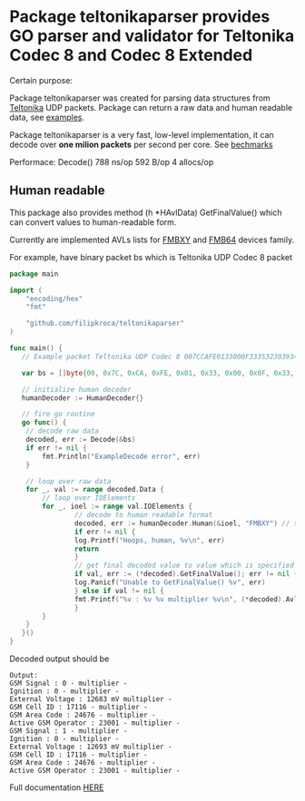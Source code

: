 # Package teltonikaparser provides GO parser and validator for Teltonika Codec 8 and Codec 8 Extended

Certain purpose:

Package teltonikaparser was created for parsing data structures from [Teltonika](https://wiki.teltonika.lt/view/Codec#Codec_8) UDP packets. Package can return a raw data and human readable data, see [examples]().

Package teltonikaparser is a very fast, low-level implementation, it can decode over **one milion packets** per second per core. See [bechmarks](https://godoc.org/github.com/filipkroca/teltonikaparser#benchmark-Decode)

Performace:
Decode()   788 ns/op 592 B/op 4 allocs/op

## Human readable

This package also provides method (h *HAvlData) GetFinalValue() which can convert values to human-readable form.

Currently are implemented AVLs lists for [FMBXY](https://wiki.teltonika.lt/view/FMB_AVL_ID) and [FMB64](https://wiki.teltonika.lt/view/FMB64_AVL_ID) devices family.

For example, have binary packet bs which is Teltonika UDP Codec 8 packet

```go
package main

import (
    "encoding/hex"
    "fmt"

    "github.com/filipkroca/teltonikaparser"
)

func main() {
   // Example packet Teltonika UDP Codec 8 007CCAFE0133000F33353230393430383136373231373908020000016C32B488A0000A7A367C1D30018700000000000000F1070301001500EF000342318BCD42DCCE606401F1000059D9000000016C32B48C88000A7A367C1D3001870000000000000015070301001501EF0003423195CD42DCCE606401F1000059D90002

   var bs = []byte{00, 0x7C, 0xCA, 0xFE, 0x01, 0x33, 0x00, 0x0F, 0x33, 0x35, 0x32, 0x30, 0x39, 0x34, 0x30, 0x38, 0x31, 0x36, 0x37, 0x32, 0x31, 0x37, 0x39, 0x08, 0x02, 0x00, 0x00, 0x01, 0x6C, 0x32, 0xB4, 0x88, 0xA0, 0x00, 0x0A, 0x7A, 0x36, 0x7C, 0x1D, 0x30, 0x01, 0x87, 0x00, 0x00, 0x00, 0x00, 0x00, 0x00, 0x00, 0xF1, 0x07, 0x03, 0x01, 0x00, 0x15, 0x00, 0xEF, 0x00, 0x03, 0x42, 0x31, 0x8B, 0xCD, 0x42, 0xDC, 0xCE, 0x60, 0x64, 0x01, 0xF1, 0x00, 0x00, 0x59, 0xD9, 0x00, 0x00, 0x00, 0x01, 0x6C, 0x32, 0xB4, 0x8C, 0x88, 0x00, 0x0A, 0x7A, 0x36, 0x7C, 0x1D, 0x30, 0x01, 0x87, 0x00, 0x00, 0x00, 0x00, 0x00, 0x00, 0x00, 0x15, 0x07, 0x03, 0x01, 0x00, 0x15, 0x01, 0xEF, 0x00, 0x03, 0x42, 0x31, 0x95, 0xCD, 0x42, 0xDC, 0xCE, 0x60, 0x64, 0x01, 0xF1, 0x00, 0x00, 0x59, 0xD9, 0x00, 0x02}

   // initialize human decoder
   humanDecoder := HumanDecoder{}

   // fire go routine
   go func() {
    // decode raw data
    decoded, err := Decode(&bs)
    if err != nil {
        fmt.Println("ExampleDecode error", err)
    }

    // loop over raw data
    for _, val := range decoded.Data {
        // loop over IOElements
        for _, ioel := range val.IOElements {
                // decode to human readable format
                decoded, err := humanDecoder.Human(&ioel, "FMBXY") // second parameter - device family type ["FMBXY", "FM64"]
                if err != nil {
                log.Printf("Hoops, human, %v\n", err)
                return
                }
                // get final decoded value to value which is specified in ./teltonikajson/ in paramether FinalConversion
                if val, err := (*decoded).GetFinalValue(); err != nil {
                log.Panicf("Unable to GetFinalValue() %v", err)
                } else if val != nil {
                fmt.Printf("%v : %v %v multiplier %v\n", (*decoded).AvlIO.PropertyName, val, (*decoded).AvlIO.Units, (*decoded).AvlIO.Multiplier)
                }
        }
    }
   }()
}
```

Decoded output should be

```text
Output:
GSM Signal : 0 - multiplier -
Ignition : 0 - multiplier -
External Voltage : 12683 mV multiplier -
GSM Cell ID : 17116 - multiplier -
GSM Area Code : 24676 - multiplier -
Active GSM Operator : 23001 - multiplier -
GSM Signal : 1 - multiplier -
Ignition : 0 - multiplier -
External Voltage : 12693 mV multiplier -
GSM Cell ID : 17116 - multiplier -
GSM Area Code : 24676 - multiplier -
Active GSM Operator : 23001 - multiplier -
```

Full documentation [HERE](https://godoc.org/github.com/filipkroca/teltonikaparser)
